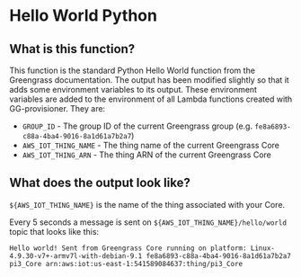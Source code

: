 # Hello World Python

## What is this function?

This function is the standard Python Hello World function from the Greengrass documentation.  The
output has been modified slightly so that it adds some environment variables to its output.  These
environment variables are added to the environment of all Lambda functions created with
GG-provisioner.  They are:

* `GROUP_ID` - The group ID of the current Greengrass group (e.g. `fe8a6893-c88a-4ba4-9016-8a1d61a7b2a7`)
* `AWS_IOT_THING_NAME` - The thing name of the current Greengrass Core
* `AWS_IOT_THING_ARN` - The thing ARN of the current Greengrass Core

## What does the output look like?

`${AWS_IOT_THING_NAME}` is the name of the thing associated with your Core.

Every 5 seconds a message is sent on `${AWS_IOT_THING_NAME}/hello/world` topic that looks like this:

```
Hello world! Sent from Greengrass Core running on platform: Linux-4.9.30-v7+-armv7l-with-debian-9.1 fe8a6893-c88a-4ba4-9016-8a1d61a7b2a7 pi3_Core arn:aws:iot:us-east-1:541589084637:thing/pi3_Core
```
